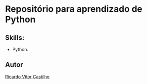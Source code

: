 # Repositório para aprendizado de Python

## Skills:
- Python.

## Autor
[Ricardo Vitor Castilho](https://github.com/RicardoVCastilho/)
